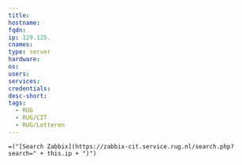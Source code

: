 ```yaml
---
title:
hostname:
fqdn:
ip: 129.125.
cnames:
type: server
hardware:
os:
users:
services:
credentials:
desc-short:
tags:
  - RUG
  - RUG/CIT
  - RUG/Letteren
---
```

 
`=("[Search Zabbix](https://zabbix-cit.service.rug.nl/search.php?search=" + this.ip + ")")`
